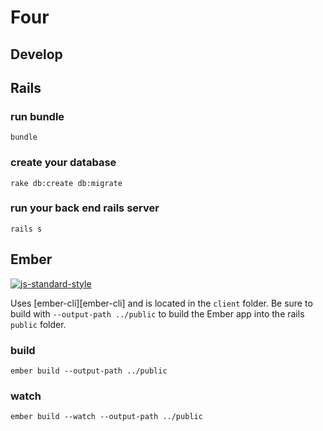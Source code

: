 # Four

## Develop

## Rails

### run bundle
```
bundle
```

### create your database
```
rake db:create db:migrate
```

### run your back end rails server
```
rails s
```

## Ember

[![js-standard-style](https://raw.githubusercontent.com/feross/standard/master/badge.png)](https://github.com/feross/standard)

Uses [ember-cli][ember-cli] and is located in the `client` folder. Be sure to
build with `--output-path ../public` to build the Ember app into the rails
`public` folder.

### build
```
ember build --output-path ../public
```

### watch
```
ember build --watch --output-path ../public
```
